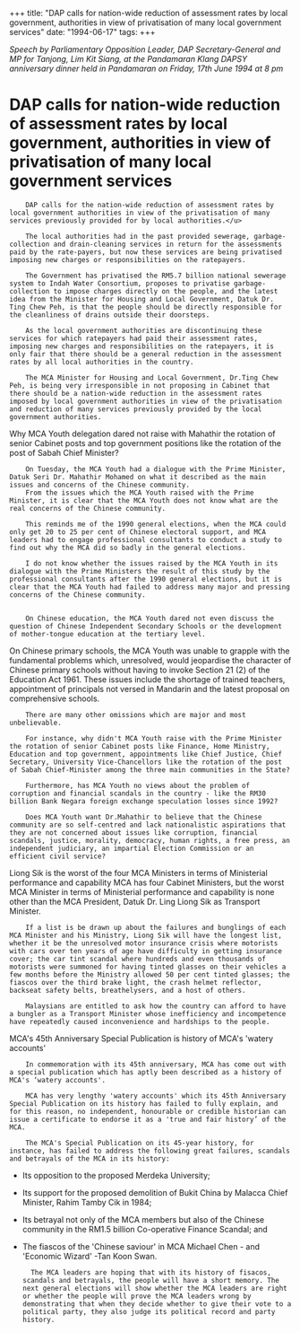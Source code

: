 +++ 
title: "DAP calls for nation-wide reduction of assessment rates by local government, authorities in view of privatisation of many local government services"
date: "1994-06-17"
tags:
+++

_Speech by Parliamentary Opposition Leader, DAP Secretary-General and MP for Tanjong, Lim Kit Siang, at the Pandamaran Klang DAPSY anniversary dinner held in Pandamaran on Friday, 17th June 1994 at 8 pm_

# DAP calls for nation-wide reduction of assessment rates by local government, authorities in view of privatisation of many local government services

		DAP calls for the nation-wide reduction of assessment rates by local government authorities in view of the privatisation of many services previously provided for by local authorities.</u>

		The local authorities had in the past provided sewerage, garbage-collection and drain-cleaning services in return for the assessments paid by the rate-payers, but now these services are being privatised imposing new charges or responsibilities on the ratepayers.

		The Government has privatised the RM5.7 billion national sewerage system to Indah Water Consortium, proposes to privatise garbage-collection to impose charges directly on the people, and the latest idea from the Minister for Housing and Local Government, Datuk Dr. Ting Chew Peh, is that the people should be directly responsible for the cleanliness of drains outside their doorsteps.

		As the local government authorities are discontinuing these services for which ratepayers had paid their assessment rates, imposing new charges and responsibilities on the ratepayers, it is only fair that there should be a general reduction in the assessment rates by all local authorities in the country.

		The MCA Minister for Housing and Local Government, Dr.Ting Chew Peh, is being very irresponsible in not proposing in Cabinet that there should be a nation-wide reduction in the assessment rates imposed by local government authorities in view of the privatisation and reduction of many services previously provided by the local government authorities.

Why MCA Youth delegation dared not raise with Mahathir the rotation of senior Cabinet posts and top government positions like the rotation of the post of Sabah Chief Minister?

		On Tuesday, the MCA Youth had a dialogue with the Prime Minister, Datuk Seri Dr. Mahathir Mohamed on what it described as the main issues and concerns of the Chinese community.
		From the issues which the MCA Youth raised with the Prime Minister, it is clear that the MCA Youth does not know what are the real concerns of the Chinese community.

		This reminds me of the 1990 general elections, when the MCA could only get 20 to 25 per cent of Chinese electoral support, and MCA leaders had to engage professional consultants to conduct a study to find out why the MCA did so badly in the general elections.

		I do not know whether the issues raised by the MCA Youth in its dialogue with the Prime Ministers the result of this study by the professional consultants after the 1990 general elections, but it is clear that the MCA Youth had failed to address many major and pressing concerns of the Chinese community.


		On Chinese education, the MCA Youth dared not even discuss the question of Chinese Independent Secondary Schools or the development of mother-tongue education at the tertiary level. 

On Chinese primary schools, the MCA Youth was unable to grapple with the fundamental problems which, unresolved, would jeopardise the character of Chinese primary schools without having to invoke Section 21 (2) of the Education Act 1961. These issues include the shortage of trained teachers, appointment of principals not versed in Mandarin and the latest proposal on comprehensive schools.

		There are many other omissions which are major and most unbelievable. 

		For instance, why didn't MCA Youth raise with the Prime Minister the rotation of senior Cabinet posts like Finance, Home Ministry, Education and top government, appointments like Chief Justice, Chief Secretary, University Vice-Chancellors like the rotation of the post of Sabah Chief-Minister among the three main communities in the State? 

		Furthermore, has MCA Youth no views about the problem of corruption and financial scandals in the country - like the RM30 billion Bank Negara foreign exchange speculation losses since 1992? 

		Does MCA Youth want Dr.Mahathir to believe that the Chinese community are so self-centred and lack nationalistic aspirations that they are not concerned about issues like corruption, financial scandals, justice, morality, democracy, human rights, a free press, an independent judiciary, an impartial Election Commission or an efficient civil service?

Liong Sik is the worst of the four MCA Ministers in terms of Ministerial performance and capability
		MCA has four Cabinet Ministers, but the worst MCA Minister in terms of Ministerial performance and capability is none other than the MCA President, Datuk Dr. Ling Liong Sik as Transport Minister.

		If a list is be drawn up about the failures and bunglings of each MCA Minister and his Ministry, Liong Sik will have the longest list, whether it be the unresolved motor insurance crisis where motorists with cars over ten years of age have difficulty in getting insurance cover; the car tint scandal where hundreds and even thousands of motorists were summoned for having tinted glasses on their vehicles a few months before the Ministry allowed 50 per cent tinted glasses; the fiascos over the third brake light, the crash helmet reflector, backseat safety belts, breathelysers, and a host of others.

		Malaysians are entitled to ask how the country can afford to have a bungler as a Transport Minister whose inefficiency and incompetence have repeatedly caused inconvenience and hardships to the people.

MCA's 45th Anniversary Special Publication is history of MCA's 'watery accounts'

		In commemoration with its 45th anniversary, MCA has come out with a special publication which has aptly been described as a history of MCA's ‘watery accounts'.

		MCA has very lengthy 'watery accounts' which its 45th Anniversary Special Publication on its history has failed to fully explain, and for this reason, no independent, honourable or credible historian can issue a certificate to endorse it as a 'true and fair history’ of the MCA.

		The MCA's Special Publication on its 45-year history, for instance, has failed to address the following great failures, scandals and betrayals of the MCA in its history:

* Its opposition to the proposed Merdeka University;

* Its support for the proposed demolition of Bukit China by Malacca Chief Minister, Rahim Tamby Cik in 1984;

* Its betrayal not only of the MCA members but also of the Chinese community in the RM1.5 billion Co-operative Finance Scandal; and

* The fiascos of the 'Chinese saviour' in MCA Michael Chen - and 'Economic Wizard' -Tan Koon Swan.

		The MCA leaders are hoping that with its history of fisacos, scandals and betrayals, the people will have a short memory. The next general elections will show whether the MCA leaders are right or whether the people will prove the MCA leaders wrong by demonstrating that when they decide whether to give their vote to a political party, they also judge its political record and party history.
 
